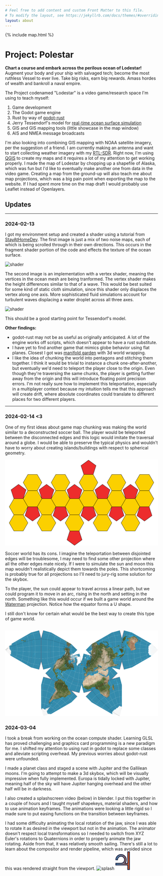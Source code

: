 ```yaml
---
# Feel free to add content and custom Front Matter to this file.
# To modify the layout, see https://jekyllrb.com/docs/themes/#overriding-theme-defaults
layout: about
---
```

{% include map.html %}

# Project: Polestar

**Chart a course and embark across the perilous ocean of Lodestar!** Augment your body and your ship with salvaged tech; become the most ruthless Vessel to ever live. Take big risks, earn big rewards. Amass hordes of wealth and bankroll a naval empire.

The Project codenamed "Lodestar" is a video game/research space I'm using to teach myself:
1. Game development
2. The Godot game engine
3. Rust by way of [godot-rust][rust]
4. Jerry Tessendorf's model for [real-time ocean surface simulation][sim]
5. GIS and GIS mapping tools (little showcase in the map window)
6. AIS and NMEA message broadcasts
   
I'm also looking into combining GIS mapping with NOAA satellite imagery, per the suggestion of a friend. I am currently making an antenna and want to start collecting weather imagery with my [RTL-SDR][spy]. Right now, I'm using [QGIS][gis] to create my maps and it requires a lot of my attention to get working properly. I made the map of Lodestar by chopping up a shapefile of Alaska, which was fun but I'd like to eventually make another one from data in the video game. Creating a map from the ground-up will also teach me about map projections, which was a big pain point when exporting the map to the website. If I had spent more time on the map draft I would probably use Leaflet instead of Openlayers.

## Updates
---
### 2024-02-13
I got my environment setup and created a shader using a tutorial from [StayAtHomeDev][dev]. The first image is just a mix of two noise maps, each of which is being scrolled through in their own directions. This occurs in the fragment shader portion of the code and effects the texture of the ocean surface. 

![shader][shader0]

The second image is an implementation with a vertex shader, meaning the vertices in the ocean mesh are being tranformed. The vertex shader makes the height differences similar to that of a wave. This would be best suited for some kind of static cloth simulation, since this shader only displaces the vertex along one axis. More sophisticated fluid simulations account for turbulent waves displacing a water droplet across all three axes.

![shader][shader1]

This should be a good starting point for Tessendorf's model.


**Other findings:**
- godot-rust may not be as useful as originally anticipated. A lot of the engine works off scripts, which doesn't appear to have a rust substitute.
- I have yet to find another game that mimics globe behavior using flat planes. Closest I got was [manifold garden][garden] with 3d world wrapping.
- I like the idea of chunking the world into pentagons and stitching them together. I think it would be trivial to instance a chunk one-after-another, but eventually we'd need to teleport the player close to the origin. Even though they're traversing the same chunks, the player is getting further away from the origin and this will introduce floating point precision errors. I'm not really sure how to implement this teleportation, especially in a multiplayer context because my intuition tells me that this approach will create drift, where absolute coordinates could translate to different places for two different players. 
  
---
### 2024-02-14 <3
One of my first ideas about game map chunking was making the world similar to a deconstructed soccer ball. The player would be teleported between the disconnected edges and this logic would imitate the traversal around a globe. I would be able to preserve the typical physics and wouldn't have to worry about creating islands/buildings with respect to spherical geometry.

![poly][poly]

Soccer world has its cons. I imagine the teleportation between disjointed edges will be troublesome, I may need to find some other projection where all the other edges mate nicely. If I were to simulate the sun and moon this map wouldn't realistically depict them towards the poles. This shortcoming is probably true for all projections so I'll need to jury-rig some solution for the skybox. 

To the player, the sun could appear to travel across a linear path, but we could program it to move in an arc, rising in the north and setting in the north. Something like this would occur if we built a game world around the [Waterman][waterman] projection. Notice how the equator forms a U shape. 

I still don't know for certain what would be the best way to create this type of game world. 

![waterman][watproj]
---
### 2024-03-04
I took a break from working on the ocean compute shader. Learning GLSL has proved challenging and graphics card programming is a new paradigm for me. I shifted my attention to using rust in godot to replace some classes and alleviate scripting overhead. My previous worries about godot-rust were unfounded.

I made a planet class and staged a scene with Jupiter and the Gallilean moons. I'm going to attempt to make a 3d skybox, which will be visually impressive when fully implemented. Europa is tidally locked with Jupiter, meaning half of the sky will have Jupiter hanging overhead and the other half will be in darkness. 

I also created a splashscreen video (below) in blender. I put this together in a couple of hours and I taught myself shapekeys, material shaders, and how to use animation keyframes. The animations were looking a little rigid so I made sure to put easing functions on the transition between keyframes.

I had some difficulty animating the local rotation of the jaw, since I was able to rotate it as desired in the viewport but not in the animation. The animator doesn't respect local transformations so I needed to switch from XYZ Euler's rotations to Quaternions in order to properly animate the jaw rotating. Aside from that, it was relatively smooth sailing. There's still a lot to learn about the compositor and render pipeline, which was avoided since this was rendered straight from the viewport.
![splash][splash]
![icon][icon]


[spy]: https://www.rtl-sdr.com/
[rust]: https://godot-rust.github.io/
[sim]: https://people.computing.clemson.edu/~jtessen/reports/papers_files/waterslides2001.pdf
[gis]: https://qgis.org/en/site/
[dev]: https://www.youtube.com/watch?v=7L6ZUYj1hs8&t
[shader0]: /assets/images/20240213-ocean-0.gif
[shader1]: /assets/images/20240213-ocean-1.gif
[garden]: https://www.youtube.com/watch?v=ed2zmmcEryw
[poly]: /assets/images/polyhedron.png
[waterman]: https://en.wikipedia.org/wiki/Waterman_butterfly_projection
[watproj]: /assets/images/waterman.png
[splash]: /assets/images/splashscreen.gif
[icon]: /assets/images/icon.svg